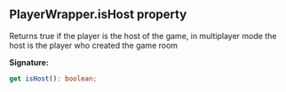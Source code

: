 
## PlayerWrapper.isHost property

Returns true if the player is the host of the game, in multiplayer mode the host is the player who created the game room

**Signature:**

```typescript
get isHost(): boolean;
```
